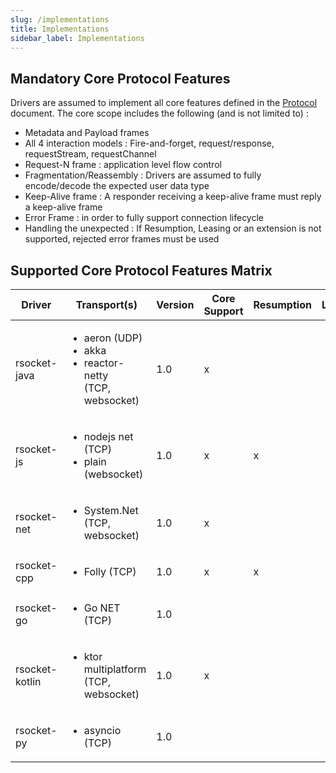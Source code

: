 ```yaml
---
slug: /implementations
title: Implementations
sidebar_label: Implementations
---
```


## Mandatory Core Protocol Features

Drivers are assumed to implement all core features defined in the [Protocol](protocol.md) document.
The core scope includes the following (and is not limited to) :

- Metadata and Payload frames
- All 4 interaction models : Fire-and-forget, request/response, requestStream, requestChannel
- Request-N frame : application level flow control
- Fragmentation/Reassembly : Drivers are assumed to fully encode/decode the expected user data type
- Keep-Alive frame : A responder receiving a keep-alive frame must reply a keep-alive frame
- Error Frame : in order to fully support connection lifecycle
- Handling the unexpected : If Resumption, Leasing or an extension is not supported, rejected error frames must be used

## Supported Core Protocol Features Matrix

| Driver         | Transport(s)                                                                            | Version | Core Support | Resumption | Leasing | RPC |
| -------------- | --------------------------------------------------------------------------------------- | ------- | ------------ | ---------- | ------- | --- |
| rsocket-java   | <ul><li>aeron (UDP)</li><li>akka</li><li>reactor-netty <br />(TCP, websocket)</li></ul> | 1.0     | x            |            |         | x   |
| rsocket-js     | <ul><li>nodejs net (TCP)</li><li>plain (websocket)</li></ul>                            | 1.0     | x            | x          |         | x   |
| rsocket-net    | <ul><li>System.Net <br />(TCP, websocket)</li></ul>                                     | 1.0     | x            |            |         | x   |
| rsocket-cpp    | <ul><li>Folly (TCP)</li></ul>                                                           | 1.0     | x            | x          |         |     |
| rsocket-go     | <ul><li>Go NET (TCP)</li></ul>                                                          | 1.0     |              |            |         |     |
| rsocket-kotlin | <ul><li>ktor multiplatform<br />(TCP, websocket)</li></ul>                              | 1.0     | x            |            |         |     |
| rsocket-py     | <ul><li>asyncio (TCP)</li></ul>                                                         | 1.0     |              |            |         |     |
